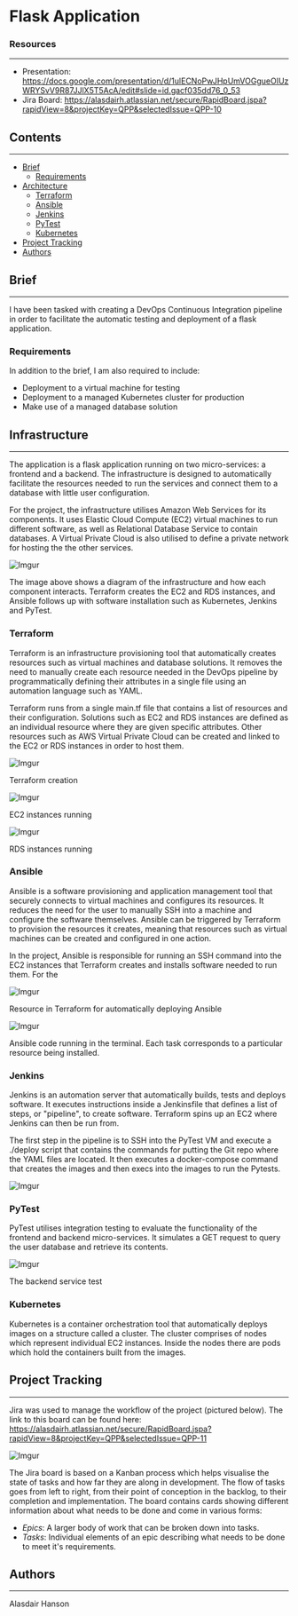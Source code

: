 # Flask Application 

### Resources
---
- Presentation: https://docs.google.com/presentation/d/1ulECNoPwJHpUmVOGgueOIUzWRYSvV9R87JJlX5T5AcA/edit#slide=id.gacf035dd76_0_53
- Jira Board: https://alasdairh.atlassian.net/secure/RapidBoard.jspa?rapidView=8&projectKey=QPP&selectedIssue=QPP-10

## Contents
---

* [Brief](#brief)
   * [Requirements](#requirements)
* [Architecture](#architecture)
   * [Terraform](#terraform)
   * [Ansible](#ansible)
   * [Jenkins](#Jenkins)
   * [PyTest](#pytest)
   * [Kubernetes](#kubernetes)
* [Project Tracking](#project-tracking)
* [Authors](#authors)

## Brief
---

I have been tasked with creating a DevOps Continuous Integration pipeline in order to facilitate the automatic testing and deployment of a flask application.

### Requirements

In addition to the brief, I am also required to include:

- Deployment to a virtual machine for testing
- Deployment to a managed Kubernetes cluster for production
- Make use of a managed database solution

## Infrastructure
---

The application is a flask application running on two micro-services: a frontend and a backend. The infrastructure is designed to automatically facilitate the resources needed to run the services and connect them to a database with little user configuration. 

For the project, the infrastructure utilises Amazon Web Services for its components. It uses Elastic Cloud Compute (EC2) virtual machines to run different software, as well as Relational Database Service to contain databases. A Virtual Private Cloud is also utilised to define a private network for hosting the the other services.

![Imgur](https://i.imgur.com/CyvLUvR.png)

The image above shows a diagram of the infrastructure and how each component interacts. Terraform creates the EC2 and RDS instances, and Ansible follows up with software installation such as Kubernetes, Jenkins and PyTest.

### Terraform

Terraform is an infrastructure provisioning tool that automatically creates resources such as virtual machines and database solutions. It removes the need to manually create each resource needed in the DevOps pipeline by programmatically defining their attributes in a single file using an automation language such as YAML. 

Terraform runs from a single main.tf file that contains a list of resources and their configuration. Solutions such as EC2 and RDS instances are defined as an individual resource where they are given specific attributes. Other resources such as AWS Virtual Private Cloud can be created and linked to the EC2 or RDS instances in order to host them.

![Imgur](https://i.imgur.com/tm5OJA9.png)

Terraform creation

![Imgur](https://i.imgur.com/lEUb4JZ.png)

EC2 instances running

![Imgur](https://i.imgur.com/iwfk2Jt.png)

RDS instances running

### Ansible

Ansible is a software provisioning and application management tool that securely connects to virtual machines and configures its resources. It reduces the need for the user to manually SSH into a machine and configure the software themselves. Ansible can be triggered by Terraform to provision the resources it creates, meaning that resources such as virtual machines can be created and configured in one action.

In the project, Ansible is responsible for running an SSH command into the EC2 instances that Terraform creates and installs software needed to run them. For the 

![Imgur](https://i.imgur.com/Wt79ea9.png)

Resource in Terraform for automatically deploying Ansible

![Imgur](https://i.imgur.com/fsxFHaJ.png)

Ansible code running in the terminal. Each task corresponds to a particular resource being installed.

### Jenkins

Jenkins is an automation server that automatically builds, tests and deploys software. It executes instructions inside a Jenkinsfile that defines a list of steps, or "pipeline", to create software. Terraform spins up an EC2 where Jenkins can then be run from.

The first step in the pipeline is to SSH into the PyTest VM and execute a ./deploy script that contains the commands for putting the Git repo where the YAML files are located. It then executes a docker-compose command that creates the images and then execs into the images to run the Pytests.

![Imgur](https://i.imgur.com/N9I1nn1.png)

### PyTest

PyTest utilises integration testing to evaluate the functionality of the frontend and backend micro-services. It simulates a GET request to query the user database and retrieve its contents.

![Imgur](https://i.imgur.com/0lsqc69.png)

The backend service test 

### Kubernetes

Kubernetes is a container orchestration tool that automatically deploys images on a structure called a cluster. The cluster comprises of nodes which represent individual EC2 instances. Inside the nodes there are pods which hold the containers built from the images.

## Project Tracking
---

Jira was used to manage the workflow of the project (pictured below). The link to this board can be found here:
https://alasdairh.atlassian.net/secure/RapidBoard.jspa?rapidView=8&projectKey=QPP&selectedIssue=QPP-11

![Imgur](https://i.imgur.com/PYZKvym.png)

The Jira board is based on a Kanban process which helps visualise the state of tasks and how far they are along in development. The flow of tasks goes from left to right, from their point of conception in the backlog, to their completion and implementation. The board contains cards showing different information about what needs to be done and come in various forms:

* *Epics*:
   A larger body of work that can be broken down into tasks.
* *Tasks*:
   Individual elements of an epic describing what needs to be done to meet it's requirements.

## Authors
---

Alasdair Hanson

